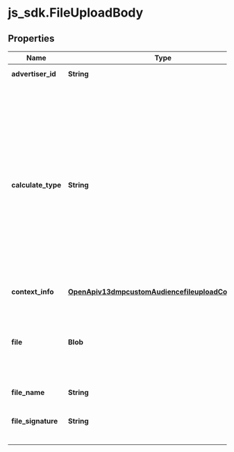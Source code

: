 # js_sdk.FileUploadBody

## Properties
Name | Type | Description | Notes
------------ | ------------- | ------------- | -------------
**advertiser_id** | **String** | Advertiser ID. | [required] 
**calculate_type** | **String** | Encryption type. The value for this field must be consistent with the actual file data. Otherwise, your upload will fail or you will not be able to create a valid audience. For enum values, see Enumeration - Encryption Type. | [required] 
**context_info** | [**OpenApiv13dmpcustomAudiencefileuploadContextInfo**](OpenApiv13dmpcustomAudiencefileuploadContextInfo.md) |  | [optional] 
**file** | **Blob** | Data files. Only supports CSV and TXT files. The file suffixes should exactly be .csv or .txt. | [required] 
**file_name** | **String** | FileName. | [optional] 
**file_signature** | **String** | The file&#x27;s MD5, which is used for server-side verification. | [required] 
